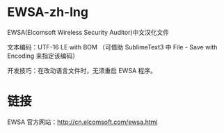 EWSA-zh-lng
====
EWSA(Elcomsoft Wireless Security Auditor)中文汉化文件

文本编码：UTF-16 LE with BOM （可借助 SublimeText3 中 File - Save with Encoding 来指定该编码）

开发技巧：在改动语言文件时，无须重启 EWSA 程序。

链接
===
EWSA 官方网站：http://cn.elcomsoft.com/ewsa.html
